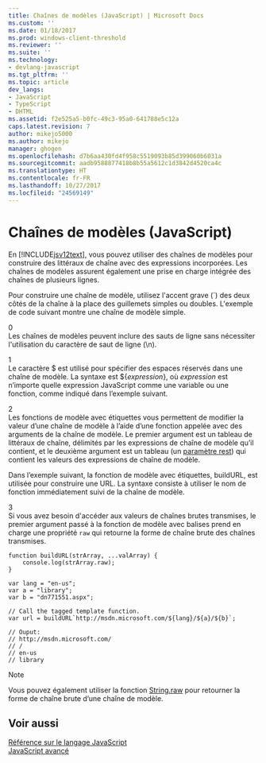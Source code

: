 ```yaml
---
title: Chaînes de modèles (JavaScript) | Microsoft Docs
ms.custom: ''
ms.date: 01/18/2017
ms.prod: windows-client-threshold
ms.reviewer: ''
ms.suite: ''
ms.technology:
- devlang-javascript
ms.tgt_pltfrm: ''
ms.topic: article
dev_langs:
- JavaScript
- TypeScript
- DHTML
ms.assetid: f2e525a5-b0fc-49c3-95a0-641788e5c12a
caps.latest.revision: 7
author: mikejo5000
ms.author: mikejo
manager: ghogen
ms.openlocfilehash: d7b6aa430fd4f958c5519093b85d399060b6031a
ms.sourcegitcommit: aadb9588877418b8b55a5612c1d3842d4520ca4c
ms.translationtype: HT
ms.contentlocale: fr-FR
ms.lasthandoff: 10/27/2017
ms.locfileid: "24569149"
---
```

# <a name="template-strings-javascript"></a>Chaînes de modèles (JavaScript)
En [!INCLUDE[jsv12text](../../javascript/includes/jsv12text-md.md)], vous pouvez utiliser des chaînes de modèles pour construire des littéraux de chaîne avec des expressions incorporées. Les chaînes de modèles assurent également une prise en charge intégrée des chaînes de plusieurs lignes.  
  
 Pour construire une chaîne de modèle, utilisez l'accent grave (`) des deux côtés de la chaîne à la place des guillemets simples ou doubles. L'exemple de code suivant montre une chaîne de modèle simple.  
  
<CodeContentPlaceHolder>0</CodeContentPlaceHolder>  
 Les chaînes de modèles peuvent inclure des sauts de ligne sans nécessiter l'utilisation du caractère de saut de ligne (\n).  
  
<CodeContentPlaceHolder>1</CodeContentPlaceHolder>  
 Le caractère $ est utilisé pour spécifier des espaces réservés dans une chaîne de modèle. La syntaxe est ${*expression*}, où *expression* est n’importe quelle expression JavaScript comme une variable ou une fonction, comme indiqué dans l’exemple suivant.  
  
<CodeContentPlaceHolder>2</CodeContentPlaceHolder>  
 Les fonctions de modèle avec étiquettes vous permettent de modifier la valeur d’une chaîne de modèle à l’aide d’une fonction appelée avec des arguments de la chaîne de modèle. Le premier argument est un tableau de littéraux de chaîne, délimités par les expressions de chaîne de modèle qu’il contient, et le deuxième argument est un tableau (un [paramètre rest](../../javascript/functions-javascript.md)) qui contient les valeurs des expressions de chaîne de modèle.  
  
 Dans l’exemple suivant, la fonction de modèle avec étiquettes, buildURL, est utilisée pour construire une URL. La syntaxe consiste à utiliser le nom de fonction immédiatement suivi de la chaîne de modèle.  
  
<CodeContentPlaceHolder>3</CodeContentPlaceHolder>  
 Si vous avez besoin d'accéder aux valeurs de chaînes brutes transmises, le premier argument passé à la fonction de modèle avec balises prend en charge une propriété `raw` qui retourne la forme de chaîne brute des chaînes transmises.  
  
```  
function buildURL(strArray, ...valArray) {  
    console.log(strArray.raw);  
}  
  
var lang = "en-us";  
var a = "library";  
var b = "dn771551.aspx";  
  
// Call the tagged template function.  
var url = buildURL`http://msdn.microsoft.com/${lang}/${a}/${b}`;  
  
// Ouput:  
// http://msdn.microsoft.com/  
// /  
// en-us  
// library  
```  
  
> [!NOTE]
>  Vous pouvez également utiliser la fonction [String.raw](../../javascript/reference/string-raw-function-javascript.md) pour retourner la forme de chaîne brute d’une chaîne de modèle.  
  
## <a name="see-also"></a>Voir aussi  
 [Référence sur le langage JavaScript](../../javascript/javascript-language-reference.md)   
 [JavaScript avancé](../../javascript/advanced/advanced-javascript.md)
